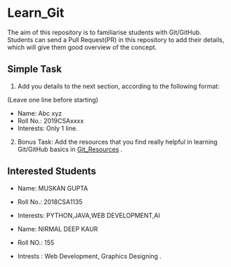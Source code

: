 # Learn_Git

The aim of this repository is to familiarise students with Git/GitHub. Students can send a Pull Request(PR) in this repository to add their details, which will give them good overview of the concept.

## Simple Task
1. Add you details to the next section, according to the following format:

(Leave one line before starting)
- Name: Abc xyz
- Roll No.: 2019CSAxxxx
- Interests: Only 1 line.

2. Bonus Task: Add the resources that you find really helpful in learning Git/GitHub basics in [Git_Resources](Git_Resources.md) .

## Interested Students

- Name: MUSKAN GUPTA
- Roll No.: 2018CSA1135
- Interests: PYTHON,JAVA,WEB DEVELOPMENT,AI

- Name: NIRMAL DEEP KAUR
- Roll NO.: 155
- Intrests : Web Development, Graphics Designing .

